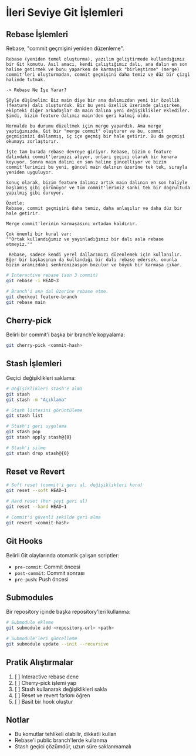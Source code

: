 # İleri Seviye Git İşlemleri

## Rebase İşlemleri

Rebase, "commit geçmişini yeniden düzenleme".
```
Rebase (yeniden temel oluşturma), yazılım geliştirmede kullandığımız bir Git komutu. Asıl amacı, kendi çalıştığımız dalı, ana dalın en son haline getirmek ve bunu yaparken de karmaşık "birleştirme" (merge) commit'leri oluşturmadan, commit geçmişini daha temiz ve düz bir çizgi halinde tutmak.

-> Rebase Ne İşe Yarar?

Şöyle düşünelim: Biz main diye bir ana dalımızdan yeni bir özellik (feature) dalı oluşturduk. Biz bu yeni özellik üzerinde çalışırken, ekipteki diğer arkadaşlar da main dalına yeni değişiklikler eklediler. Şimdi, bizim feature dalımız main'den geri kalmış oldu.

Normalde bu durumu düzeltmek için merge yapardık. Ama merge yaptığımızda, Git bir "merge commit" oluşturur ve bu, commit geçmişimizi dallanmış, iç içe geçmiş bir hale getirir. Bu da geçmişi okumayı zorlaştırır.

İşte tam burada rebase devreye giriyor. Rebase, bizim o feature dalındaki commit'lerimizi alıyor, onları geçici olarak bir kenara koyuyor. Sonra main dalını en son haline güncelliyor ve bizim commit'lerimizi bu yeni, güncel main dalının üzerine tek tek, sırayla yeniden uyguluyor.

Sonuç olarak, bizim feature dalımız artık main dalının en son haliyle başlamış gibi görünüyor ve tüm commit'lerimiz sanki tek bir doğrultuda yapılmış gibi duruyor.

Özetle;
Rebase, commit geçmişini daha temiz, daha anlaşılır ve daha düz bir hale getirir.

Merge commit'lerinin karmaşasını ortadan kaldırır.

Çok önemli bir kural var: 
""Ortak kullandığımız ve yayınladığımız bir dalı asla rebase etmeyiz.""

 Rebase, sadece kendi yerel dallarımızı düzenlemek için kullanılır. Eğer bir başkasının da kullandığı bir dalı rebase edersek, onunla bizim aramızdaki senkronizasyon bozulur ve büyük bir karmaşa çıkar.
```

```bash
# Interactive rebase (son 3 commit)
git rebase -i HEAD~3

# Branch'i ana dal üzerine rebase etme.
git checkout feature-branch
git rebase main
```

## Cherry-pick

Belirli bir commit'i başka bir branch'e kopyalama:

```bash
git cherry-pick <commit-hash>
```

## Stash İşlemleri

Geçici değişiklikleri saklama:

```bash
# Değişiklikleri stash'e alma
git stash
git stash -m "Açıklama"

# Stash listesini görüntüleme
git stash list

# Stash'i geri uygulama
git stash pop
git stash apply stash@{0}

# Stash'i silme
git stash drop stash@{0}
```

## Reset ve Revert

```bash
# Soft reset (commit'i geri al, değişiklikleri koru)
git reset --soft HEAD~1

# Hard reset (her şeyi geri al)
git reset --hard HEAD~1

# Commit'i güvenli şekilde geri alma
git revert <commit-hash>
```

## Git Hooks

Belirli Git olaylarında otomatik çalışan scriptler:

- `pre-commit`: Commit öncesi
- `post-commit`: Commit sonrası
- `pre-push`: Push öncesi

## Submodules

Bir repository içinde başka repository'leri kullanma:

```bash
# Submodule ekleme
git submodule add <repository-url> <path>

# Submodule'leri güncelleme
git submodule update --init --recursive
```

## Pratik Alıştırmalar

1. [ ] Interactive rebase dene
2. [ ] Cherry-pick işlemi yap
3. [ ] Stash kullanarak değişiklikleri sakla
4. [ ] Reset ve revert farkını öğren
5. [ ] Basit bir hook oluştur

## Notlar

- Bu komutlar tehlikeli olabilir, dikkatli kullan
- Rebase'i public branch'lerde kullanma
- Stash geçici çözümdür, uzun süre saklanmamalı

